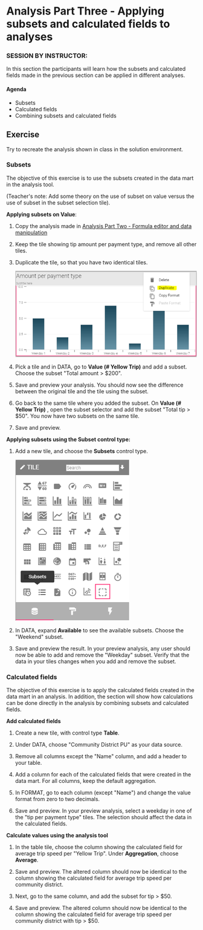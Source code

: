# Analysis Part Three - Applying subsets and calculated fields to analyses 

### SESSION BY INSTRUCTOR: 
In this section the participants will learn how the subsets and calculated fields made in the previous section can be applied in different analyses.

#### Agenda 

- Subsets
- Calculated fields
- Combining subsets and calculated fields

## Exercise

Try to recreate the analysis shown in class in the solution environment. 	
	
### Subsets
The objective of this exercise is to use the subsets created in the data mart in the analysis tool.

(Teacher's note: Add some theory on the use of subset on value versus the use of subset in the subset selection tile). 

**Applying subsets on Value**:
	
1. Copy the analysis made in [Analysis Part Two - Formula editor and data manipulation](http://training.genus.no/discovery/analysis_part2.html) 

2. Keep the tile showing tip amount per payment type, and remove all other tiles.

3. Duplicate the tile, so that you have two identical tiles. 

	![subsetduplicate.png](media/subsetduplicate.png) 


4. Pick a tile and in DATA, go to **Value (# Yellow Trip)** and add a subset. Choose the subset "Total amount > $200". 

5. Save and preview your analysis. You should now see the difference between the original tile and the tile using the subset.

6. Go back to the same tile where you added the subset. On **Value (# Yellow Trip)** , open the subset selector and add the subset "Total tip > $50". You now have two subsets on the same tile.

7. Save and preview. 

**Applying subsets using the Subset control type:**

1. Add a new tile, and choose the **Subsets** control type.

	![subsetselectionicon.png](media/subsetselectionicon.png)  


2. In DATA, expand **Available** to see the available subsets. Choose the "Weekend" subset.

3. Save and preview the result. In your preview analysis, any user should now be able to add and remove the "Weekday" subset. Verify that the data in your tiles changes when you add and remove the subset.

### Calculated fields

The objective of this exercise is to apply the calculated fields created in the data mart in an analysis. In addition, the section will show how calculations can be done directly in the analysis by combining subsets and calculated fields.

**Add calculated fields**

1. Create a new tile, with control type **Table**.

2. Under DATA, choose "Community District PU" as your data source.

3. Remove all columns except the "Name" column, and add a header to your table.

4. Add a column for each of the calculated fields that were created in the data mart. For all columns, keep the default aggregation.

5. In FORMAT, go to each column (except "Name") and change the value format from zero to two decimals.

6. Save and preview. In your preview analysis, select a weekday in one of the "tip per payment type" tiles. The selection should affect the data in the calculated fields.

**Calculate values using the analysis tool**

1. In the table tile, choose the column showing the calculated field for average trip speed per "Yellow Trip". Under **Aggregation**, choose **Average**. 

2. Save and preview. The altered column should now be identical to the column showing the calculated field for average trip speed per community district.

3. Next, go to the same column, and add the subset for tip > $50. 

4. Save and preview. The altered column should now be identical to the column showing the calculated field for average trip speed per community district with tip > $50.